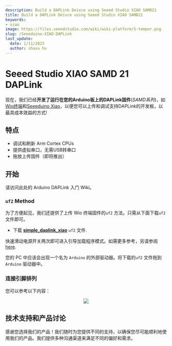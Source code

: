 ```yaml
---
description: Build a DAPLink Deivce using Seeed Studio XIAO SAMD21
title: Build a DAPLink Deivce using Seeed Studio XIAO SAMD21
keywords:
- xiao
image: https://files.seeedstudio.com/wiki/wiki-platform/S-tempor.png
slug: /Seeeduino-XIAO-DAPLink
last_update:
  date: 1/11/2023
  author: shuxu hu
---
```

# Seeed Studio XIAO SAMD 21 DAPLink

现在，我们已经**开发了运行在您的Arduino板上的DAPLink固件**(*SAMD系列*)，如[Wio终端](https://www.seeedstudio.com/Wio-Terminal-p-4509.html)和[Seeeduino Xiao](https://www.seeedstudio.com/Seeeduino-XIAO-Arduino-Microcontroller-SAMD21-Cortex-M0+-p-4426.html)，以便您可以上传和调试支持DAPLink的开发板，以最具成本效益的方式!

## 特点

- 调试和刷新 Arm Cortex CPUs
- 提供虚拟串口，无需USB转串口
- 拖放上传固件（即将推出）

## 开始

请访问此处的 Arduino DAPLink 入门 Wiki。

### `uf2` Method

 为了方便起见，我们还提供了上传 Wio 终端固件的`uf2` 方法。只需从下面下载`uf2` 文件即可。

- 下载 [**simple_daplink_xiao**](http://files.seeedstudio.com/wiki/Seeeduino-XIAO/res/simple_daplink_xiao.uf2) `uf2` 文件.

快速滑动电源开关两次即可进入引导加载程序模式。如需更多参考，另请参阅 [here](https://wiki.seeedstudio.com/Wio-Terminal-Getting-Started/#faq).

您的 PC 中应该会出现一个名为 `Arduino` 的外部驱动器。将下载的`uf2` 文件拖到 `Arduino` 驱动器中。

### 连接引脚排列

您可以参考以下内容：

<div align="center"><img src="https://files.seeedstudio.com/wiki/DAPLink/daplink-xiao.jpg" /></div>

## 技术支持和产品讨论

感谢您选择我们的产品！我们随时为您提供不同的支持，以确保您尽可能顺利地使用我们的产品。我们提供多种沟通渠道来满足不同的偏好和需求。

<div class="button_tech_support_container">
<a href="https://forum.seeedstudio.com/" class="button_forum"></a> 
<a href="https://www.seeedstudio.com/contacts" class="button_email"></a>
</div>

<div class="button_tech_support_container">
<a href="https://discord.gg/eWkprNDMU7" class="button_discord"></a> 
<a href="https://github.com/Seeed-Studio/wiki-documents/discussions/69" class="button_discussion"></a>
</div>
